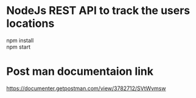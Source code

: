 # NodeJs REST API to track the users locations

npm install  
npm start

# Post man documentaion link

https://documenter.getpostman.com/view/3782712/SVtWvmsw
